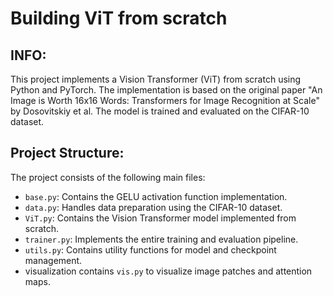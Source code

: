 # Building ViT from scratch

## INFO:

This project implements a Vision Transformer (ViT) from scratch using Python and PyTorch. The implementation is based on the original paper "An Image is Worth 16x16 Words: Transformers for Image Recognition at Scale" by Dosovitskiy et al. The model is trained and evaluated on the CIFAR-10 dataset.

## Project Structure:


The project consists of the following main files:

* `base.py`: Contains the GELU activation function implementation.
* `data.py`: Handles data preparation using the CIFAR-10 dataset.
* `ViT.py`: Contains the Vision Transformer model implemented from scratch.
* `trainer.py`: Implements the entire training and evaluation pipeline.
* `utils.py`: Contains utility functions for model and checkpoint management.
* visualization contains `vis.py` to visualize image patches and attention maps.
